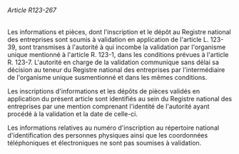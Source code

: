 ###### Article R123-267

Les informations et pièces, dont l'inscription et le dépôt au Registre national des entreprises sont soumis à validation en application de l'article L. 123-39, sont transmises à l'autorité à qui incombe la validation par l'organisme unique mentionné à l'article R. 123-1, dans les conditions prévues à l'article R. 123-7. L'autorité en charge de la validation communique sans délai sa décision au teneur du Registre national des entreprises par l'intermédiaire de l'organisme unique susmentionné et dans les mêmes conditions.

Les inscriptions d'informations et les dépôts de pièces validés en application du présent article sont identifiés au sein du Registre national des entreprises par une mention comprenant l'identité de l'autorité ayant procédé à la validation et la date de celle-ci.

Les informations relatives au numéro d'inscription au répertoire national d'identification des personnes physiques ainsi que les coordonnées téléphoniques et électroniques ne sont pas soumises à validation.

